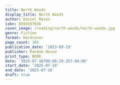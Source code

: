 ```yaml
---
title: North Woods
display_title: North Woods
author: Daniel Mason
isbn: 0593597036
cover_image: /reading/north-woods/north-woods.jpg
genre: Fiction
format: Hardcover
page_count: 385
publication_date: '2023-09-19'
publisher: Random House
print_type: BOOK
date: '2025-07-16T09:08:29.357-04:00'
start_date: '2025-07-10'
end_date: '2025-07-16'
draft: true
---
```


